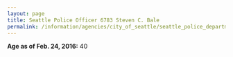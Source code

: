 ```yaml
---
layout: page
title: Seattle Police Officer 6783 Steven C. Bale
permalink: /information/agencies/city_of_seattle/seattle_police_department/copbook/6783/
---
```


**Age as of Feb. 24, 2016:** 40
